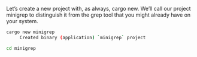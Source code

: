 Let’s create a new project with, as always, cargo new. We’ll call our project minigrep to distinguish it from the grep
tool that you might already have on your system.

```bash
cargo new minigrep
     Created binary (application) `minigrep` project

cd minigrep
```